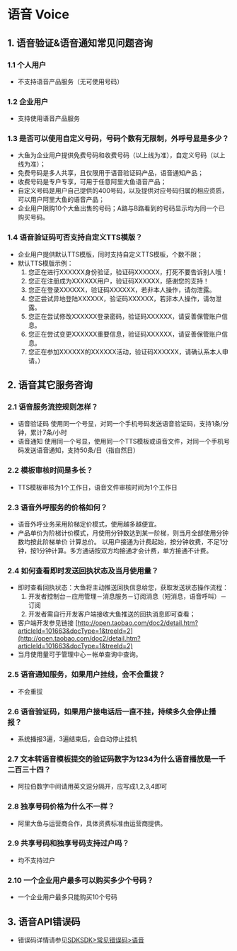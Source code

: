 # 语音 Voice

## 1. 语音验证&语音通知常见问题咨询

### 1.1 个人用户
- 不支持语音产品服务（无可使用号码）

### 1.2 企业用户
- 支持使用语音产品服务

### 1.3 是否可以使用自定义号码，号码个数有无限制，外呼号显是多少？
- 大鱼为企业用户提供免费号码和收费号码（以上线为准），自定义号码（以上线为准）；   
- 免费号码是多人共享，且仅限用于语音验证码产品，语音通知产品；   
- 收费号码是专户专享，可用于任意阿里大鱼语音产品；   
- 自定义号码是用户自己提供的400号码，以及提供对应号码归属的相应资质，可以用户阿里大鱼的语音产品；   
- 企业用户限购10个大鱼出售的号码；A路与B路看到的号码显示均为同一个已购买号码。

### 1.4 语音验证码可否支持自定义TTS模版？
- 企业用户提供默认TTS模版，同时支持自定义TTS模板，个数不限；  
- 默认TTS模版示例：  
  1. 您正在进行XXXXXX身份验证，验证码XXXXXX，打死不要告诉别人哦！  
  2. 您正在注册成为XXXXXX用户，验证码XXXXXX，感谢您的支持！  
  3. 您正在登录XXXXXX，验证码XXXXXX，若非本人操作，请勿泄露。  
  4. 您正尝试异地登陆XXXXXX，验证码XXXXXX，若非本人操作，请勿泄露。  
  5. 您正在尝试修改XXXXXX登录密码，验证码XXXXXX，请妥善保管账户信息。  
  6. 您正在尝试变更XXXXXX重要信息，验证码XXXXXX，请妥善保管账户信息。  
  7. 您正在参加XXXXXX的XXXXXX活动，验证码XXXXXX，请确认系本人申请。）

## 2. 语音其它服务咨询

### 2.1 语音服务流控规则怎样？
- 语音验证码 使用同一个号显，对同一个手机号码发送语音验证码，支持1条/分钟，累计7条/小时  
- 语音通知 使用同一个号显，使用同一个TTS模板或语音文件，对同一个手机号码发送语音通知，支持50条/日（指自然日）

### 2.2 模板审核时间是多长？
- TTS模板审核为1个工作日，语音文件审核时间为1个工作日

### 2.3 语音外呼服务的价格如何？
- 语音外呼业务采用阶梯定价模式，使用越多越便宜。  
- 产品单价为阶梯计价模式，月使用分钟数达到某一阶梯，则当月全部使用分钟数均按此阶梯单价 计算总价。 以用户接通为计费起始，按分钟收费，不足1分钟，按1分钟计算。多方通话按双方均接通才会计费，单方接通不计费。

### 2.4 如何查看即时发送回执状态及当月使用量？
- 即时查看回执状态：大鱼将主动推送回执信息给您，获取发送状态操作流程：  
  1. 开发者控制台－应用管理－消息服务－订阅消息（短消息，语音呼叫）－订阅  
  2. 开发者需自行开发客户端接收大鱼推送的回执消息即可查看；  
- 客户端开发参见链接 [http://open.taobao.com/doc2/detail.htm?articleId=101663&docType=1&treeId=2](http://open.taobao.com/doc2/detail.htm?articleId=101663&docType=1&treeId=2)  
- 当月使用量可于管理中心－帐单查询中查询。

### 2.5 语音通知服务，如果用户挂线，会不会重拨？
- 不会重拔

### 2.6 语音验证码，如果用户接电话后一直不挂，持续多久会停止播报？
- 系统播报3遍，3遍结束后，会自动停止挂机

### 2.7 文本转语音模板提交的验证码数字为1234为什么语音播放是一千二百三十四？
- 阿拉伯数字中间请用英文逗分隔开，应写成1,2,3,4即可

### 2.8 独享号码价格为什么不一样？
- 阿里大鱼与运营商合作，具体资费标准由运营商提供。

### 2.9 共享号码和独享号码支持过户吗？
- 均不支持过户

### 2.10 一个企业用户最多可以购买多少个号码？
- 一个企业用户最多只能购买10个号码

## 3. 语音API错误码
- 错误码详情请参见[SDKSDK>常见错误码>语音](error-code.md#-voice)

